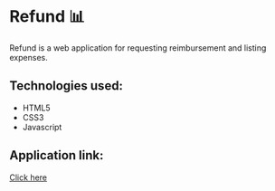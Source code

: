 # Refund 📊
Refund is a web application for requesting reimbursement and listing expenses.

## Technologies used:
- HTML5
- CSS3
- Javascript

## Application link:
[Click here](https://refund-tau.vercel.app/)
